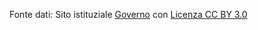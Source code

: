 Fonte dati: Sito istituziale [Governo](https://www.governo.it/) con [Licenza CC BY 3.0](https://creativecommons.org/licenses/by/3.0/it)
